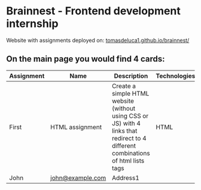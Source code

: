 # Brainnest - Frontend development internship

Website with assignments deployed on: [tomasdeluca1.github.io/brainnest/](https://tomasdeluca1.github.io/brainnest/)

## On the main page you would find 4 cards:

|Assignment|Name|Description|Technologies|
|----------|----|-----------|------------|  
|First|HTML assignment|Create a simple HTML website (without using CSS or JS) with 4 links that redirect to 4 different combinations of html lists tags|HTML|  
|John|john@example.com|Address1|
